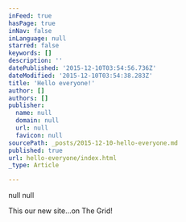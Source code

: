 ```yaml
---
inFeed: true
hasPage: true
inNav: false
inLanguage: null
starred: false
keywords: []
description: ''
datePublished: '2015-12-10T03:54:56.736Z'
dateModified: '2015-12-10T03:54:38.283Z'
title: 'Hello everyone!'
author: []
authors: []
publisher:
  name: null
  domain: null
  url: null
  favicon: null
sourcePath: _posts/2015-12-10-hello-everyone.md
published: true
url: hello-everyone/index.html
_type: Article

---
```

null
null

This our new site...on The Grid!